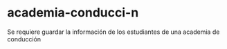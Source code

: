 # academia-conducci-n
Se requiere guardar la información de los estudiantes de una academia de conducción
